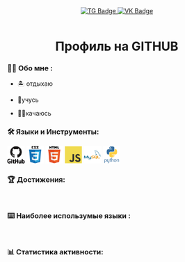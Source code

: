 <div id="badges" align ="center">
<a href = "https://t.me/alishka_komilov" widht="50" height ="50" >
  <img src = "https://img.shields.io/badge/TG-blue?style=for-the-badges&logo=TG&logoColor=white" alt="TG Badge"/>
</a>
<a href = "https://mail.google.com/mail/u/0/#inbox">
  <img src = "https://img.shields.io/badge/EMAIL-red?style=for-the-badge&logo=Gmail&logoColor=white" alt="VK Badge"/>
</a>
</div>
<div id="viewprof" align="center" >
  <img src = "https://komarev.com/ghpvc/?username=alishka52&style=flat-square&color=blue" alt=""/>
</div>
<div id="heythere" align="center">
  <h1>Профиль на GITHUB</h1>
</div>


### :man_technologist: Обо мне :

- :desert_island: отдыхаю
  
- :hear_no_evil:учусь
  
- :running_man:качаюсь


### :hammer_and_wrench: Языки и Инструменты:


<div>
  <img src="https://github.com/devicons/devicon/blob/master/icons/github/github-original-wordmark.svg" width="40" height="40"/>
  <img src="https://github.com/devicons/devicon/blob/master/icons/css3/css3-original-wordmark.svg" width="40" height="40"/>
  <img src="https://github.com/devicons/devicon/blob/master/icons/html5/html5-original-wordmark.svg" width="40" height="40"/>
  <img src="https://github.com/devicons/devicon/blob/master/icons/javascript/javascript-original.svg" width="40" height="40"/>
  <img src="https://github.com/devicons/devicon/blob/master/icons/mysql/mysql-original-wordmark.svg" width="40" height="40"/>
  <img src="https://github.com/devicons/devicon/blob/master/icons/python/python-original-wordmark.svg" width="40" height="40"/>
</div>


### :trophy: Достижения:
<div>
  <img src="https://github-profile-trophy.vercel.app/?username=alishka52" alt=""/>
</div>


### :keyboard: Наиболее использумые языки :
<div>
  <img src="https://github-readme-stats.vercel.app/api/top-langs/?username=alishka52" alt=""/>
</div>

### :bar_chart: Статистика активности:
<div>
   <img src="https://github-readme-activity-graph.vercel.app/graph/?username=alishka52" alt=""/>
</div>
